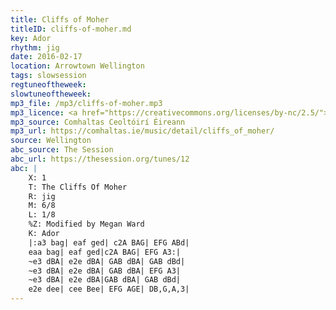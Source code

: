 ```yaml
---
title: Cliffs of Moher
titleID: cliffs-of-moher.md
key: Ador
rhythm: jig
date: 2016-02-17
location: Arrowtown Wellington
tags: slowsession
regtuneoftheweek:
slowtuneoftheweek:
mp3_file: /mp3/cliffs-of-moher.mp3
mp3_licence: <a href="https://creativecommons.org/licenses/by-nc/2.5/">CC-BY-NC-2.5</a>
mp3_source: Comhaltas Ceoltóirí Éireann
mp3_url: https://comhaltas.ie/music/detail/cliffs_of_moher/
source: Wellington
abc_source: The Session
abc_url: https://thesession.org/tunes/12
abc: |
    X: 1
    T: The Cliffs Of Moher
    R: jig
    M: 6/8
    L: 1/8
    %Z: Modified by Megan Ward
    K: Ador
    |:a3 bag| eaf ged| c2A BAG| EFG ABd|
    eaa bag| eaf ged|c2A BAG| EFG A3:|
    ~e3 dBA| e2e dBA| GAB dBA| GAB dBd|
    ~e3 dBA| e2e dBA| GAB dBA| EFG A3|
    ~e3 dBA| e2e dBA|GAB dBA| GAB dBd|
    e2e dee| cee Bee| EFG AGE| DB,G,A,3|
---
```

